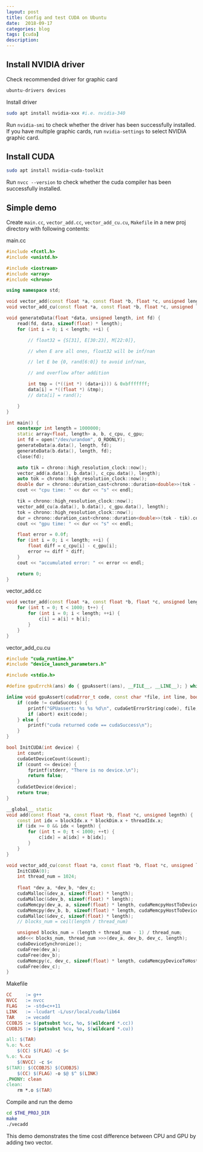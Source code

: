 ```yaml
---
layout: post
title: Config and test CUDA on Ubuntu
date:  2018-09-17
categories: blog
tags: [cuda]
description: 
---
```


## Install NVIDIA driver
Check recommended driver for graphic card

```bash
ubuntu-drivers devices
```

Install driver

```bash
sudo apt install nvidia-xxx #i.e. nvidia-340
```

Run `nvidia-smi` to check whether the driver has been successfully installed.
If you have multiple graphic cards, run `nvidia-settings` to select NVIDIA graphic card.

## Install CUDA

```bash
sudo apt install nvidia-cuda-toolkit
```

Run `nvcc --version` to check whether the cuda compiler has been successfully installed.

## Simple demo

Create `main.cc`, `vector_add.cc`, `vector_add_cu.cu`, `Makefile` in a new proj directory with following contents:

main.cc
```cpp
#include <fcntl.h>
#include <unistd.h>

#include <iostream>
#include <array>
#include <chrono>

using namespace std;

void vector_add(const float *a, const float *b, float *c, unsigned length);
void vector_add_cu(const float *a, const float *b, float *c, unsigned length);

void generateData(float *data, unsigned length, int fd) {
    read(fd, data, sizeof(float) * length);
    for (int i = 0; i < length; ++i) {

        // float32 = {S[31], E[30:23], M[22:0]},

        // when E are all ones, float32 will be inf/nan

        // let E be {0, rand[6:0]} to avoid inf/nan,

        // and overflow after addition 

        int tmp = (*((int *) (data+i))) & 0xbfffffff;
        data[i] = *((float *) &tmp);
        // data[i] = rand();

    }
}

int main() {
    constexpr int length = 1000000;
    static array<float, length> a, b, c_cpu, c_gpu;
    int fd = open("/dev/urandom", O_RDONLY);
    generateData(a.data(), length, fd);
    generateData(b.data(), length, fd);
    close(fd);

    auto tik = chrono::high_resolution_clock::now();
    vector_add(a.data(), b.data(), c_cpu.data(), length);
    auto tok = chrono::high_resolution_clock::now();
    double dur = chrono::duration_cast<chrono::duration<double>>(tok - tik).count();
    cout << "cpu time: " << dur << "s" << endl;

    tik = chrono::high_resolution_clock::now();
    vector_add_cu(a.data(), b.data(), c_gpu.data(), length);
    tok = chrono::high_resolution_clock::now();
    dur = chrono::duration_cast<chrono::duration<double>>(tok - tik).count();
    cout << "gpu time: " << dur << "s" << endl;

    float error = 0.0f;
    for (int i = 0; i < length; ++i) {
        float diff = c_cpu[i] - c_gpu[i];
        error += diff * diff;
    }
    cout << "accumulated error: " << error << endl;

    return 0;
}
```
vector_add.cc
```cpp
void vector_add(const float *a, const float *b, float *c, unsigned length) {
    for (int t = 0; t < 1000; t++) {
        for (int i = 0; i < length; ++i) {
            c[i] = a[i] + b[i];
        }
    }
}
```

vector_add_cu.cu
```cpp
#include "cuda_runtime.h"
#include "device_launch_parameters.h"

#include <stdio.h>

#define gpuErrchk(ans) do { gpuAssert((ans), __FILE__, __LINE__); } while (0)

inline void gpuAssert(cudaError_t code, const char *file, int line, bool abort = false) {
    if (code != cudaSuccess) {
        printf("GPUassert: %s %s %d\n", cudaGetErrorString(code), file, line);
        if (abort) exit(code);
    } else {
        printf("cuda returned code == cudaSuccess\n");
    }
}

bool InitCUDA(int device) {
    int count;
    cudaGetDeviceCount(&count);
    if (count <= device) {
        fprintf(stderr, "There is no device.\n");
        return false;
    }
    cudaSetDevice(device);
    return true;
}

__global__ static 
void add(const float *a, const float *b, float *c, unsigned legnth) {
    const int idx = blockIdx.x * blockDim.x + threadIdx.x;
    if (idx >= 0 && idx < legnth) {
        for (int t = 0; t < 1000; ++t) {
            c[idx] = a[idx] + b[idx];
        }
    }
}

void vector_add_cu(const float *a, const float *b, float *c, unsigned length) {
    InitCUDA(0);
    int thread_num = 1024;
    
    float *dev_a, *dev_b, *dev_c;
    cudaMalloc(&dev_a, sizeof(float) * length);
    cudaMalloc(&dev_b, sizeof(float) * length);
    cudaMemcpy(dev_a, a, sizeof(float) * length, cudaMemcpyHostToDevice);
    cudaMemcpy(dev_b, b, sizeof(float) * length, cudaMemcpyHostToDevice);
    cudaMalloc(&dev_c, sizeof(float) * length);
    // blocks_num = ceil(length / thread_num)

    unsigned blocks_num = (length + thread_num - 1) / thread_num;
    add<<< blocks_num, thread_num >>>(dev_a, dev_b, dev_c, length);
    cudaDeviceSynchronize();
    cudaFree(dev_a);
    cudaFree(dev_b);
    cudaMemcpy(c, dev_c, sizeof(float) * length, cudaMemcpyDeviceToHost);
    cudaFree(dev_c);
}
```

Makefile
```Makefile
CC     := g++
NVCC   := nvcc
FLAG   := -std=c++11
LINK   := -lcudart -L/usr/local/cuda/lib64
TAR    := vecadd
CCOBJS := $(patsubst %cc, %o, $(wildcard *.cc))
CUOBJS := $(patsubst %cu, %o, $(wildcard *.cu))

all: $(TAR)
%.o: %.cc
	$(CC) $(FLAG) -c $<
%.o: %.cu
	$(NVCC) -c $<
$(TAR): $(CCOBJS) $(CUOBJS)
	$(CC) $(FLAG) -o $@ $^ $(LINK)
.PHONY: clean
clean:
	rm *.o $(TAR)
```

Compile and run the demo
```bash
cd $THE_PROJ_DIR
make
./vecadd
```

This demo demonstrates the time cost difference between CPU and GPU by adding two vector.
